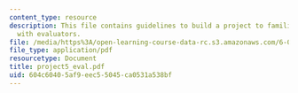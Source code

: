 ```yaml
---
content_type: resource
description: This file contains guidelines to build a project to familiarize students
  with evaluators.
file: /media/https%3A/open-learning-course-data-rc.s3.amazonaws.com/6-001-structure-and-interpretation-of-computer-programs-spring-2005/604c60405af9eec55045ca0531a538bf_project5_eval.pdf
file_type: application/pdf
resourcetype: Document
title: project5_eval.pdf
uid: 604c6040-5af9-eec5-5045-ca0531a538bf
---
```

